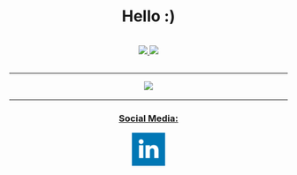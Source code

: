 <h1 align="center">Hello :)</h1>
<br/>

<div align="inline">
  <im alt="Made by X-design, posted on Pinterest" src="https://odrgues-images.githubusercontent.com/54647722/172732931-6c1ddfb0-d146-492b-b523-680f3ea408c7.gif">

<div>
  <div align="center" style="display: inline_block">
<a href="https://github.com/seu-usuário-aqui">
<img loading="lazy" height="150em" src="https://github-readme-stats.vercel.app/api?username=odrgues&show_icons=true&theme=one_dark_pro&include_all_commits=true&count_private=true"/>
<img loading="lazy" height="150em" src="https://github-readme-stats.vercel.app/api/top-langs/?username=odrgues&layout=compact&theme=one_dark_pro"/>
</div>
<br/>



<hr/>
<div align="center">
   <img height="180em" width:"50%" src="https://github-readme-streak-stats.herokuapp.com/?user=odrgues&theme=one_dark_pro">
</div>
<hr/>

<div style="display: inline_block;" align="center">
  <h3>Social Media:</h3>
  <a href="https://www.linkedin.com/in/jessica-rodrigues-18aaa8266/">
    <img height="60em" src="https://github.com/edent/SuperTinyIcons/blob/master/images/svg/linkedin.svg">
  </a>
</div>

  
